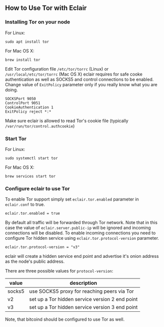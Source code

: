 ## How to Use Tor with Eclair

### Installing Tor on your node

For Linux:

```shell
sudo apt install tor
```

For Mac OS X:

```shell
brew install tor
```

Edit Tor configuration file `/etc/tor/torrc` (Linux) or `/usr/local/etc/tor/torrc` (Mac OS X)
eclair requires for safe cooke authentication as well as SOCKS5 and control connections to be enabled.
Change value of `ExitPolicy` parameter only if you really know what you are doing.


```
SOCKSPort 9050
ControlPort 9051
CookieAuthentication 1
ExitPolicy reject *:*
```

Make sure eclair is allowed to read Tor's cookie file (typically `/var/run/tor/control.authcookie`)

### Start Tor

For Linux:

```shell
sudo systemctl start tor
```

For Mac OS X:

```shell
brew services start tor
```

### Configure eclair to use Tor

To enable Tor support simply set `eclair.tor.enabled` parameter in `eclair.conf` to true.

```
eclair.tor.enabled = true
```

By default all traffic will be forwarded through Tor network. Note that in this case the value of `eclair.server.public-ip`
will be ignored and incoming connections will be disabled. To enable incoming connections you
need to configure Tor hidden service using `eclair.tor.protocol-version` parameter.

```
eclair.tor.protocol-version = "v3"
```

eclair will create a hidden service end point and advertise it's onion address as the node's public address.

There are three possible values for `protocol-version`:

value   | description
--------|---------------------------------------------------------
 socks5 | use SOCKS5 proxy for reaching peers via Tor
 v2     | set up a Tor hidden service version 2 end point
 v3     | set up a Tor hidden service version 3 end point

Note, that bitcoind should be configured to use Tor as well.